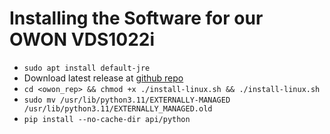 # Installing the Software for our OWON VDS1022i

* `sudo apt install default-jre`
* Download latest release at [github repo](https://github.com/florentbr/OWON-VDS1022)
* `cd <owon_rep> && chmod +x ./install-linux.sh && ./install-linux.sh`
* `sudo mv /usr/lib/python3.11/EXTERNALLY-MANAGED /usr/lib/python3.11/EXTERNALLY_MANAGED.old`
* `pip install --no-cache-dir api/python`